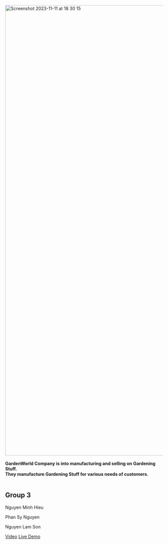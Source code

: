 
  <img width="1437" alt="Screenshot 2023-11-11 at 18 30 15" src="https://github.com/lamson098/gardenwolrd/assets/145956509/1ba0cd9c-18eb-41ba-b180-1bda17f2b687">
  <br>
  <br>
<b >
  GardenWorld Company is into manufacturing and selling on Gardening Stuff.<br> They manufacture Gardening Stuff for various needs of customers.  
</b>
<br>
  <br>
<h2>Group 3</h2>
<p>Nguyen Minh Hieu</p>
<p>Phan Sy Nguyen</p>
<p>Nguyen Lam Son</p>

<a href="https://youtu.be/ezvZJYOaDeQ" target="_blank">Video</a>
<a href="https://keen-smakager-bc4acb.netlify.app" target="_blank">Live Demo</a>



